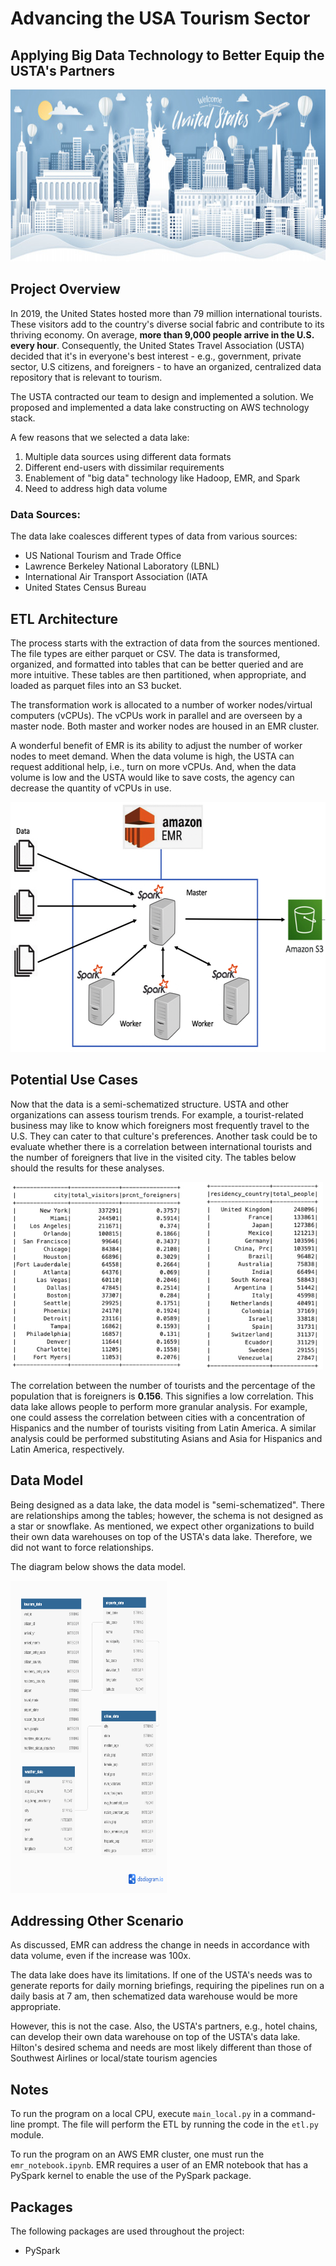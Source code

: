 # Advancing the USA Tourism Sector
## Applying Big Data Technology to Better Equip the USTA's Partners

<img src="https://github.com/Morgan-Sell/usa-tourism-etl/blob/main/img/main_tourism.jpeg" width="850" height="275">

## Project Overview

In 2019, the United States hosted more than 79 million international tourists. These visitors add to the country's diverse social fabric and contribute to its thriving economy. On average, **more than 9,000 people arrive in the U.S. every hour**. Consequently, the United States Travel Association (USTA) decided that it's in everyone's best interest - e.g., government, private sector, U.S citizens, and foreigners - to have an organized, centralized data repository that is relevant to tourism.

The USTA contracted our team to design and implemented a solution. We proposed and implemented a data lake constructing on AWS technology stack. 

A few reasons that we selected a data lake:
1. Multiple data sources using different data formats
2. Different end-users with dissimilar requirements
3. Enablement of "big data" technology like Hadoop, EMR, and Spark
4. Need to address high data volume


### Data Sources:

The data lake coalesces different types of data from various sources:
- US National Tourism and Trade Office 
- Lawrence Berkeley National Laboratory (LBNL)
- International Air Transport Association (IATA
- United States Census Bureau


## ETL Architecture

The process starts with the extraction of data from the sources mentioned. The file types are either parquet or CSV. The data is transformed, organized, and formatted into tables that can be better queried and are more intuitive. These tables are then partitioned, when appropriate, and loaded as parquet files into an S3 bucket.

The transformation work is allocated to a number of worker nodes/virtual computers (vCPUs). The vCPUs work in parallel and are overseen by a master node. Both master and worker nodes are housed in an EMR cluster. 

A wonderful benefit of EMR is its ability to adjust the number of worker nodes to meet demand. When the data volume is high, the USTA can request additional help, i.e., turn on more vCPUs. And, when the data volume is low and the USTA would like to save costs, the agency can decrease the quantity of vCPUs in use.


<img src="https://github.com/Morgan-Sell/usa-tourism-etl/blob/main/img/aws_flow.jpg" width="600" height="400" class="center">

## Potential Use Cases

Now that the data is a semi-schematized structure. USTA and other organizations can assess tourism trends. For example, a tourist-related business may like to know which foreigners most frequently travel to the U.S. They can cater to that culture's preferences. Another task could be to evaluate whether there is a correlation between international tourists and the number of foreigners that live in the visited city. The tables below should the results for these analyses.

<img src="https://github.com/Morgan-Sell/usa-tourism-etl/blob/main/img/sample_queries.jpg" width="500" height="300" class="center">

The correlation between the number of tourists and the percentage of the population that is foreigners is **0.156**. This signifies a low correlation. This data lake allows people to perform more granular analysis. For example, one could assess the correlation between cities with a concentration of Hispanics and the number of tourists visiting from Latin America. A similar analysis could be performed substituting Asians and Asia for Hispanics and Latin America, respectively.

## Data Model

Being designed as a data lake, the data model is "semi-schematized". There are relationships among the tables; however, the schema is not designed as a star or snowflake. As mentioned, we expect other organizations to build their own data warehouses on top of the USTA's data lake. Therefore, we did not want to force relationships.

The diagram below shows the data model.

<img src="https://github.com/Morgan-Sell/usa-tourism-etl/blob/main/img/data_model.png" width="250" height="500">

## Addressing Other Scenario

As discussed, EMR can address the change in needs in accordance with data volume, even if the increase was 100x. 

The data lake does have its limitations. If one of the USTA's needs was to generate reports for daily morning briefings, requiring the pipelines run on a daily basis at 7 am, then schematized data warehouse would be more appropriate.

However, this is not the case. Also, the USTA's partners, e.g., hotel chains, can develop their own data warehouse on top of the USTA's data lake. Hilton's desired schema and needs are most likely different than those of Southwest Airlines or local/state tourism agencies


## Notes
To run the program on a local CPU, execute `main_local.py` in a command-line prompt. The file will perform the ETL by running the code in the `etl.py` module.

To run the program on an AWS EMR cluster, one must run the `emr_notebook.ipynb`. EMR requires a user of an EMR notebook that has a PySpark kernel to enable the use of the PySpark package.

## Packages
The following packages are used throughout the project:
- PySpark
